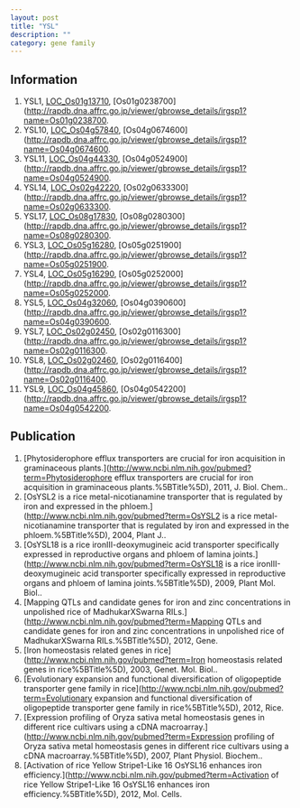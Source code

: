 ```yaml
---
layout: post
title: "YSL"
description: ""
category: gene family
---
```


## Information
1. YSL1, [LOC_Os01g13710](http://rice.plantbiology.msu.edu/cgi-bin/ORF_infopage.cgi?orf=LOC_Os01g13710), [Os01g0238700](http://rapdb.dna.affrc.go.jp/viewer/gbrowse_details/irgsp1?name=Os01g0238700.
2. YSL10, [LOC_Os04g57840](http://rice.plantbiology.msu.edu/cgi-bin/ORF_infopage.cgi?orf=LOC_Os04g57840), [Os04g0674600](http://rapdb.dna.affrc.go.jp/viewer/gbrowse_details/irgsp1?name=Os04g0674600.
3. YSL11, [LOC_Os04g44330](http://rice.plantbiology.msu.edu/cgi-bin/ORF_infopage.cgi?orf=LOC_Os04g44330), [Os04g0524900](http://rapdb.dna.affrc.go.jp/viewer/gbrowse_details/irgsp1?name=Os04g0524900.
4. YSL14, [LOC_Os02g42220](http://rice.plantbiology.msu.edu/cgi-bin/ORF_infopage.cgi?orf=LOC_Os02g42220), [Os02g0633300](http://rapdb.dna.affrc.go.jp/viewer/gbrowse_details/irgsp1?name=Os02g0633300.
5. YSL17, [LOC_Os08g17830](http://rice.plantbiology.msu.edu/cgi-bin/ORF_infopage.cgi?orf=LOC_Os08g17830), [Os08g0280300](http://rapdb.dna.affrc.go.jp/viewer/gbrowse_details/irgsp1?name=Os08g0280300.
6. YSL3, [LOC_Os05g16280](http://rice.plantbiology.msu.edu/cgi-bin/ORF_infopage.cgi?orf=LOC_Os05g16280), [Os05g0251900](http://rapdb.dna.affrc.go.jp/viewer/gbrowse_details/irgsp1?name=Os05g0251900.
7. YSL4, [LOC_Os05g16290](http://rice.plantbiology.msu.edu/cgi-bin/ORF_infopage.cgi?orf=LOC_Os05g16290), [Os05g0252000](http://rapdb.dna.affrc.go.jp/viewer/gbrowse_details/irgsp1?name=Os05g0252000.
8. YSL5, [LOC_Os04g32060](http://rice.plantbiology.msu.edu/cgi-bin/ORF_infopage.cgi?orf=LOC_Os04g32060), [Os04g0390600](http://rapdb.dna.affrc.go.jp/viewer/gbrowse_details/irgsp1?name=Os04g0390600.
9. YSL7, [LOC_Os02g02450](http://rice.plantbiology.msu.edu/cgi-bin/ORF_infopage.cgi?orf=LOC_Os02g02450), [Os02g0116300](http://rapdb.dna.affrc.go.jp/viewer/gbrowse_details/irgsp1?name=Os02g0116300.
10. YSL8, [LOC_Os02g02460](http://rice.plantbiology.msu.edu/cgi-bin/ORF_infopage.cgi?orf=LOC_Os02g02460), [Os02g0116400](http://rapdb.dna.affrc.go.jp/viewer/gbrowse_details/irgsp1?name=Os02g0116400.
11. YSL9, [LOC_Os04g45860](http://rice.plantbiology.msu.edu/cgi-bin/ORF_infopage.cgi?orf=LOC_Os04g45860), [Os04g0542200](http://rapdb.dna.affrc.go.jp/viewer/gbrowse_details/irgsp1?name=Os04g0542200.

## Publication
1. [Phytosiderophore efflux transporters are crucial for iron acquisition in graminaceous plants.](http://www.ncbi.nlm.nih.gov/pubmed?term=Phytosiderophore efflux transporters are crucial for iron acquisition in graminaceous plants.%5BTitle%5D), 2011, J. Biol. Chem..
2. [OsYSL2 is a rice metal-nicotianamine transporter that is regulated by iron and expressed in the phloem.](http://www.ncbi.nlm.nih.gov/pubmed?term=OsYSL2 is a rice metal-nicotianamine transporter that is regulated by iron and expressed in the phloem.%5BTitle%5D), 2004, Plant J..
3. [OsYSL18 is a rice ironIII-deoxymugineic acid transporter specifically expressed in reproductive organs and phloem of lamina joints.](http://www.ncbi.nlm.nih.gov/pubmed?term=OsYSL18 is a rice ironIII-deoxymugineic acid transporter specifically expressed in reproductive organs and phloem of lamina joints.%5BTitle%5D), 2009, Plant Mol. Biol..
4. [Mapping QTLs and candidate genes for iron and zinc concentrations in unpolished rice of MadhukarXSwarna RILs.](http://www.ncbi.nlm.nih.gov/pubmed?term=Mapping QTLs and candidate genes for iron and zinc concentrations in unpolished rice of MadhukarXSwarna RILs.%5BTitle%5D), 2012, Gene.
5. [Iron homeostasis related genes in rice](http://www.ncbi.nlm.nih.gov/pubmed?term=Iron homeostasis related genes in rice%5BTitle%5D), 2003, Genet. Mol. Biol..
6. [Evolutionary expansion and functional diversification of oligopeptide transporter gene family in rice](http://www.ncbi.nlm.nih.gov/pubmed?term=Evolutionary expansion and functional diversification of oligopeptide transporter gene family in rice%5BTitle%5D), 2012, Rice.
7. [Expression profiling of Oryza sativa metal homeostasis genes in different rice cultivars using a cDNA macroarray.](http://www.ncbi.nlm.nih.gov/pubmed?term=Expression profiling of Oryza sativa metal homeostasis genes in different rice cultivars using a cDNA macroarray.%5BTitle%5D), 2007, Plant Physiol. Biochem..
8. [Activation of rice Yellow Stripe1-Like 16 OsYSL16 enhances iron efficiency.](http://www.ncbi.nlm.nih.gov/pubmed?term=Activation of rice Yellow Stripe1-Like 16 OsYSL16 enhances iron efficiency.%5BTitle%5D), 2012, Mol. Cells.


